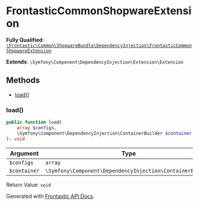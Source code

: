 #  FrontasticCommonShopwareExtension

**Fully Qualified**: [`\Frontastic\Common\ShopwareBundle\DependencyInjection\FrontasticCommonShopwareExtension`](../../../../src/php/ShopwareBundle/DependencyInjection/FrontasticCommonShopwareExtension.php)

**Extends**: `\Symfony\Component\DependencyInjection\Extension\Extension`

## Methods

* [load()](#load)

### load()

```php
public function load(
    array $configs,
    \Symfony\Component\DependencyInjection\ContainerBuilder $container
): void
```

Argument|Type|Default|Description
--------|----|-------|-----------
`$configs`|`array`||
`$container`|`\Symfony\Component\DependencyInjection\ContainerBuilder`||

Return Value: `void`

Generated with [Frontastic API Docs](https://github.com/FrontasticGmbH/apidocs).
